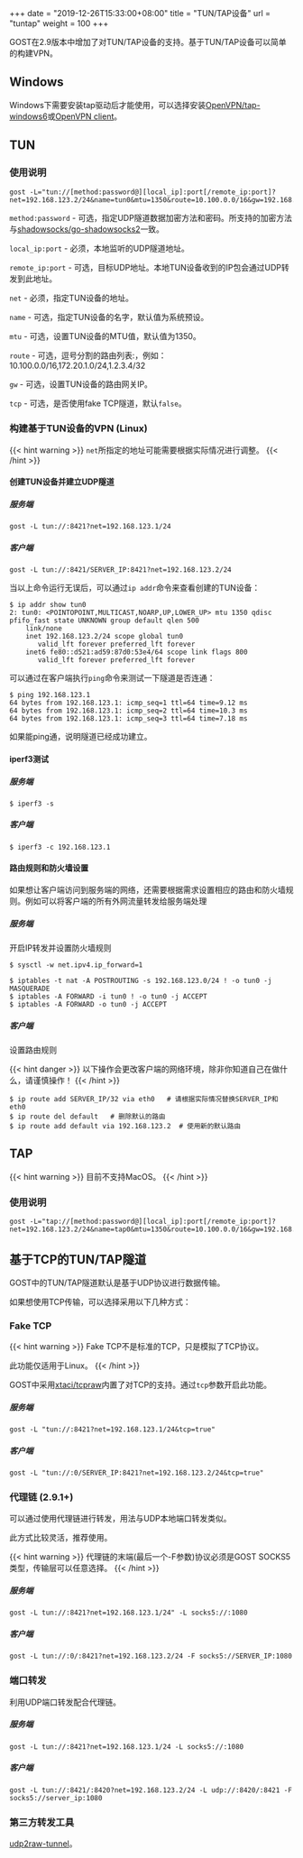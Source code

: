 +++
date = "2019-12-26T15:33:00+08:00"
title = "TUN/TAP设备"
url = "tuntap"
weight = 100
+++

GOST在2.9版本中增加了对TUN/TAP设备的支持。基于TUN/TAP设备可以简单的构建VPN。

## Windows

Windows下需要安装tap驱动后才能使用，可以选择安装[OpenVPN/tap-windows6](https://github.com/OpenVPN/tap-windows6)或[OpenVPN client](https://github.com/OpenVPN/openvpn)。


## TUN

### 使用说明

```
gost -L="tun://[method:password@][local_ip]:port[/remote_ip:port]?net=192.168.123.2/24&name=tun0&mtu=1350&route=10.100.0.0/16&gw=192.168.123.1"
```

`method:password` - 可选，指定UDP隧道数据加密方法和密码。所支持的加密方法与[shadowsocks/go-shadowsocks2](https://github.com/shadowsocks/go-shadowsocks2)一致。

`local_ip:port` - 必须，本地监听的UDP隧道地址。

`remote_ip:port` - 可选，目标UDP地址。本地TUN设备收到的IP包会通过UDP转发到此地址。

`net` - 必须，指定TUN设备的地址。

`name` - 可选，指定TUN设备的名字，默认值为系统预设。

`mtu` - 可选，设置TUN设备的MTU值，默认值为1350。

`route` - 可选，逗号分割的路由列表:，例如：10.100.0.0/16,172.20.1.0/24,1.2.3.4/32

`gw` - 可选，设置TUN设备的路由网关IP。

`tcp` - 可选，是否使用fake TCP隧道，默认`false`。

### 构建基于TUN设备的VPN (Linux)

{{< hint warning >}} 
`net`所指定的地址可能需要根据实际情况进行调整。
{{< /hint >}}

#### 创建TUN设备并建立UDP隧道

##### 服务端

```
gost -L tun://:8421?net=192.168.123.1/24
```

##### 客户端

```
gost -L tun://:8421/SERVER_IP:8421?net=192.168.123.2/24
```

当以上命令运行无误后，可以通过`ip addr`命令来查看创建的TUN设备：

```
$ ip addr show tun0
2: tun0: <POINTOPOINT,MULTICAST,NOARP,UP,LOWER_UP> mtu 1350 qdisc pfifo_fast state UNKNOWN group default qlen 500
    link/none 
    inet 192.168.123.2/24 scope global tun0
       valid_lft forever preferred_lft forever
    inet6 fe80::d521:ad59:87d0:53e4/64 scope link flags 800 
       valid_lft forever preferred_lft forever
```

可以通过在客户端执行`ping`命令来测试一下隧道是否连通：

```
$ ping 192.168.123.1
64 bytes from 192.168.123.1: icmp_seq=1 ttl=64 time=9.12 ms
64 bytes from 192.168.123.1: icmp_seq=2 ttl=64 time=10.3 ms
64 bytes from 192.168.123.1: icmp_seq=3 ttl=64 time=7.18 ms
```

如果能ping通，说明隧道已经成功建立。


#### iperf3测试

##### 服务端

```
$ iperf3 -s
```

##### 客户端

```
$ iperf3 -c 192.168.123.1
```

#### 路由规则和防火墙设置

如果想让客户端访问到服务端的网络，还需要根据需求设置相应的路由和防火墙规则。例如可以将客户端的所有外网流量转发给服务端处理

##### 服务端

开启IP转发并设置防火墙规则

```
$ sysctl -w net.ipv4.ip_forward=1

$ iptables -t nat -A POSTROUTING -s 192.168.123.0/24 ! -o tun0 -j MASQUERADE
$ iptables -A FORWARD -i tun0 ! -o tun0 -j ACCEPT
$ iptables -A FORWARD -o tun0 -j ACCEPT
```

##### 客户端

设置路由规则

{{< hint danger >}}
以下操作会更改客户端的网络环境，除非你知道自己在做什么，请谨慎操作！
{{< /hint >}}

```
$ ip route add SERVER_IP/32 via eth0   # 请根据实际情况替换SERVER_IP和eth0
$ ip route del default   # 删除默认的路由
$ ip route add default via 192.168.123.2  # 使用新的默认路由
```

## TAP

{{< hint warning >}}
目前不支持MacOS。
{{< /hint >}} 

### 使用说明

```
gost -L="tap://[method:password@][local_ip]:port[/remote_ip:port]?net=192.168.123.2/24&name=tap0&mtu=1350&route=10.100.0.0/16&gw=192.168.123.1"
```

## 基于TCP的TUN/TAP隧道

GOST中的TUN/TAP隧道默认是基于UDP协议进行数据传输。

如果想使用TCP传输，可以选择采用以下几种方式：

### Fake TCP

{{< hint warning >}} 
Fake TCP不是标准的TCP，只是模拟了TCP协议。

此功能仅适用于Linux。
{{< /hint >}}

GOST中采用[xtaci/tcpraw](https://github.com/xtaci/tcpraw)内置了对TCP的支持。通过`tcp`参数开启此功能。

##### 服务端

```
gost -L "tun://:8421?net=192.168.123.1/24&tcp=true"
```

##### 客户端

```
gost -L "tun://:0/SERVER_IP:8421?net=192.168.123.2/24&tcp=true"
```

### 代理链 (2.9.1+)

可以通过使用代理链进行转发，用法与UDP本地端口转发类似。

此方式比较灵活，推荐使用。

{{< hint warning >}} 
代理链的末端(最后一个-F参数)协议必须是GOST SOCKS5类型，传输层可以任意选择。
{{< /hint >}}

##### 服务端

```
gost -L tun://:8421?net=192.168.123.1/24" -L socks5://:1080
```

##### 客户端

```
gost -L tun://:0/:8421?net=192.168.123.2/24 -F socks5://SERVER_IP:1080
```

### 端口转发

利用UDP端口转发配合代理链。

##### 服务端

```
gost -L tun://:8421?net=192.168.123.1/24 -L socks5://:1080
```

##### 客户端

```
gost -L tun://:8421/:8420?net=192.168.123.2/24 -L udp://:8420/:8421 -F socks5://server_ip:1080
```

### 第三方转发工具

[udp2raw-tunnel](https://github.com/wangyu-/udp2raw-tunnel)。
